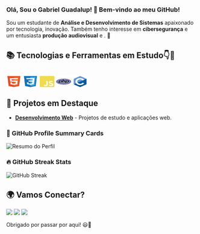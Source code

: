 ### Olá, Sou o Gabriel Guadalup! 👋 Bem-vindo ao meu GitHub!

Sou um estudante de **Análise e Desenvolvimento de Sistemas** apaixonado por tecnologia, inovação. Também tenho interesse em **cibersegurança** e um entusiasta **produção audiovisual** e . 🚀

## 📚 Tecnologias e Ferramentas em Estudo👇🚀
<div style="display: inline_block"><br>
  <img align="center" alt="HTML" height="30" width="40" src="https://raw.githubusercontent.com/devicons/devicon/master/icons/html5/html5-original.svg">
  <img align="center" alt="CSS" height="30" width="40" src="https://raw.githubusercontent.com/devicons/devicon/master/icons/css3/css3-original.svg">
  <img align="center" alt="JavaScript" height="30" width="40" src="https://raw.githubusercontent.com/devicons/devicon/master/icons/javascript/javascript-plain.svg">
  <img align="center" alt="PHP" height="30" width="40" src="https://raw.githubusercontent.com/devicons/devicon/master/icons/php/php-original.svg">
  <img align="center" alt="C" height="30" width="40" src="https://raw.githubusercontent.com/devicons/devicon/master/icons/c/c-original.svg">
</div>

## 💼 Projetos em Destaque

- [**Desenvolvimento Web**](#) - Projetos de estudo e aplicações web.

### 📌 GitHub Profile Summary Cards
![Resumo do Perfil](https://github-profile-summary-cards.vercel.app/api/cards/profile-details?username=Onix2k&theme=dark)

### 🔥 GitHub Streak Stats
![GitHub Streak](https://github-readme-streak-stats.herokuapp.com/?user=Onix2k&theme=dark)


## 🌍 Vamos Conectar?
<div> 
  <a href="https://instagram.com/gguadalup1" target="_blank"><img src="https://img.shields.io/badge/-Instagram-%23E4405F?style=for-the-badge&logo=instagram&logoColor=white" target="_blank"></a>
  <a href="https://www.linkedin.com/in/gabriel-guadalup-78351329a/" target="_blank"><img src="https://img.shields.io/badge/-LinkedIn-%230077B5?style=for-the-badge&logo=linkedin&logoColor=white" target="_blank"></a> 
  <a href="mailto:gabrielguadalupgg@gmail.com"><img src="https://img.shields.io/badge/-Gmail-%23333?style=for-the-badge&logo=gmail&logoColor=white" target="_blank"></a>
</div>

Obrigado por passar por aqui! 😃🚀
